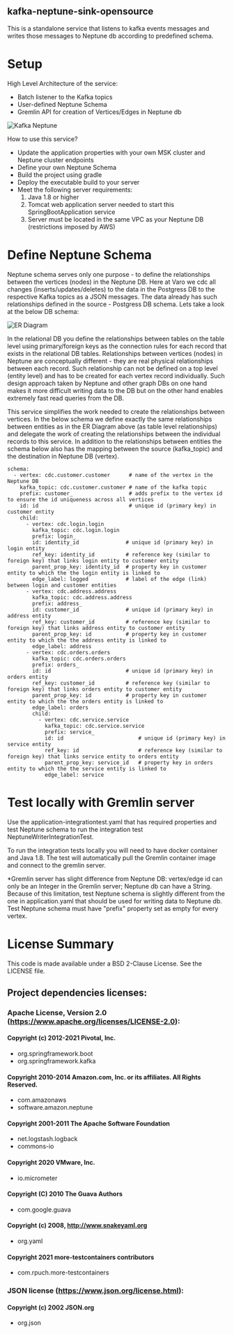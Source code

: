 ## kafka-neptune-sink-opensource

This is a standalone service that listens to kafka events messages and writes those messages to Neptune db according to predefined schema.

# Setup

High Level Architecture of the service:
- Batch listener to the Kafka topics
- User-defined Neptune Schema
- Gremlin API for creation of Vertices/Edges in Neptune db

![Kafka Neptune](kafka-neptune.png)

How to use this service?
- Update the application properties with your own MSK cluster and Neptune cluster endpoints
- Define your own Neptune Schema
- Build the project using gradle
- Deploy the executable build to your server
- Meet the following server requirements:
    1. Java 1.8 or higher
    2. Tomcat web application server needed to start this SpringBootApplication service
    3. Server must be located in the same VPC as your Neptune DB (restrictions imposed by AWS)
    
    
# Define Neptune Schema

Neptune schema serves only one purpose - to define the relationships between the vertices (nodes) in the Neptune DB.
Here at Varo we cdc all changes (inserts/updates/deletes) to the data in the Postgress DB to the respective Kafka topics as a JSON messages. The data already has such relationships defined in the source - Postgress DB schema. Lets take a look at the below DB schema:

![ER Diagram](er-diagram.png)

In the relational DB you define the relationships between tables on the table level using primary/foreign keys as the connection rules for each record that exists in the relational DB tables.
Relationships between vertices (nodes) in Neptune are conceptually different - they are real physical relationships between each record. Such relationship can not be defined on a top level (entity level) and has to be created for each vertex record individually. Such design approach taken by Neptune and other graph DBs on one hand makes it more difficult writing data to the DB but on the other hand enables extremely fast read queries from the DB.

This service simplifies the work needed to create the relationships between vertices. In the below schema we define exactly the same relationships between entities as in the ER Diagram above (as table level relationships) and delegate the work of creating the relationships between the individual records to this service.
In addition to the relationships between entities the schema below also has the mapping between the source (kafka_topic) and the destination in Neptune DB (vertex).

    schema:
      - vertex: cdc.customer.customer      # name of the vertex in the Neptune DB
        kafka_topic: cdc.customer.customer # name of the kafka topic
        prefix: customer_                  # adds prefix to the vertex id to ensure the id uniqueness across all vertices
        id: id                             # unique id (primary key) in customer entity
        child:
          - vertex: cdc.login.login
            kafka_topic: cdc.login.login
            prefix: login_
            id: identity_id               # unique id (primary key) in login entity
            ref_key: identity_id          # reference key (similar to foreign key) that links login entity to customer entity
            parent_prop_key: identity_id  # property key in customer entity to which the the login entity is linked to
            edge_label: logged            # label of the edge (link) between login and customer entities
          - vertex: cdc.address.address
            kafka_topic: cdc.address.address
            prefix: address_
            id: customer_id               # unique id (primary key) in address entity
            ref_key: customer_id          # reference key (similar to foreign key) that links address entity to customer entity
            parent_prop_key: id           # property key in customer entity to which the the address entity is linked to
            edge_label: address
          - vertex: cdc.orders.orders
            kafka_topic: cdc.orders.orders
            prefix: orders_
            id: id                        # unique id (primary key) in orders entity
            ref_key: customer_id          # reference key (similar to foreign key) that links orders entity to customer entity
            parent_prop_key: id           # property key in customer entity to which the the orders entity is linked to
            edge_label: orders
            child:
              - vertex: cdc.service.service
                kafka_topic: cdc.service.service
                prefix: service_
                id: id                        # unique id (primary key) in service entity
                ref_key: id                   # reference key (similar to foreign key) that links service entity to orders entity
                parent_prop_key: service_id   # property key in orders entity to which the the service entity is linked to
                edge_label: service



# Test locally with Gremlin server

Use the application-integrationtest.yaml that has required properties and test Neptune schema to run the integration test NeptuneWriterIntegrationTest.

To run the integration tests locally you will need to have docker container and Java 1.8. The test will automatically pull the Gremlin container image and connect to the gremlin server.

*Gremlin server has slight difference from Neptune DB: vertex/edge id can only be an Integer in the Gremlin server; Neptune db can have a String. Because of this limitation, test Neptune schema is slightly different from the one in application.yaml that should be used for writing data to Neptune db. Test Neptune schema must have "prefix" property set as empty for every vertex.

# License Summary

This code is made available under a BSD 2-Clause License. See the LICENSE file.

## Project dependencies licenses:

### Apache License, Version 2.0 (https://www.apache.org/licenses/LICENSE-2.0):

#### Copyright (c) 2012-2021 Pivotal, Inc.
- org.springframework.boot
- org.springframework.kafka

#### Copyright 2010-2014 Amazon.com, Inc. or its affiliates. All Rights Reserved.
- com.amazonaws
- software.amazon.neptune

#### Copyright 2001-2011 The Apache Software Foundation
- net.logstash.logback 
- commons-io

#### Copyright 2020 VMware, Inc.
- io.micrometer

#### Copyright (C) 2010 The Guava Authors
- com.google.guava

#### Copyright (c) 2008, http://www.snakeyaml.org
- org.yaml

#### Copyright 2021 more-testcontainers contributors
- com.rpuch.more-testcontainers

### JSON license (https://www.json.org/license.html):
#### Copyright (c) 2002 JSON.org
- org.json
